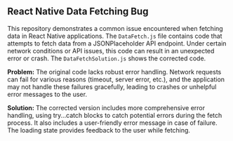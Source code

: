## React Native Data Fetching Bug

This repository demonstrates a common issue encountered when fetching data in React Native applications.  The `DataFetch.js` file contains code that attempts to fetch data from a JSONPlaceholder API endpoint.  Under certain network conditions or API issues, this code can result in an unexpected error or crash. The `DataFetchSolution.js` shows the corrected code.

**Problem:** The original code lacks robust error handling.  Network requests can fail for various reasons (timeout, server error, etc.), and the application may not handle these failures gracefully, leading to crashes or unhelpful error messages to the user.

**Solution:** The corrected version includes more comprehensive error handling, using try...catch blocks to catch potential errors during the fetch process. It also includes a user-friendly error message in case of failure.  The loading state provides feedback to the user while fetching.